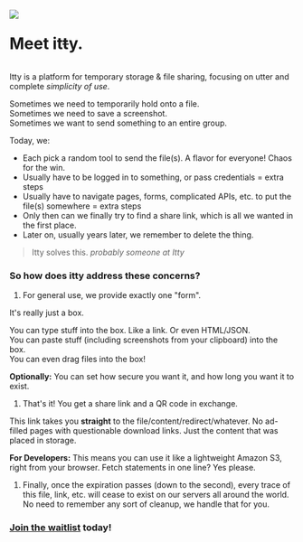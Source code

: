 <script>
  export let data
  import earth from '$lib/assets/itty-usb-earth.jpg'

  // let { quote } = data
</script>

<main>

# Meet <span class="accent">it<strike>t</strike>y</span>.

<figure id="earth" class="float-right">
  <img src={earth} class="right" />
</figure>

Itty is a platform for temporary storage & file sharing, focusing on utter and complete _simplicity of use_.


Sometimes we need to temporarily hold onto a file.  
Sometimes we need to save a screenshot.  
Sometimes we want to send something to an entire group.  

Today, we:

- Each pick a random tool to send the file(s).  A flavor for everyone!  Chaos for the win.
- Usually have to be logged in to something, or pass credentials = extra steps
- Usually have to navigate pages, forms, complicated APIs, etc. to put the file(s) somewhere = extra steps
- Only then can we finally try to find a share link, which is all we wanted in the first place.
- Later on, usually years later, we remember to delete the thing.

> Itty solves this. 
<cite>probably someone at Itty</cite>

### So how does itty address these concerns?

1. For general use, we provide exactly one "form".

  It's really just a box.

  You can type stuff into the box.  Like a link.  Or even HTML/JSON.  
  You can paste stuff (including screenshots from your clipboard) into the box.  
  You can even drag files into the box!

  **Optionally:** You can set how secure you want it, and how long you want it to exist.

1. That's it!  You get a share link and a QR code in exchange.  

  This link takes you **straight** to the file/content/redirect/whatever.  No ad-filled pages with questionable download links.  Just the content that was placed in storage.  

  **For Developers:** This means you can use it like a lightweight Amazon S3, right from your browser.  Fetch statements in one line?  Yes please.

1. Finally, once the expiration passes (down to the second), every trace of this file, link, etc. will cease to exist 
  on our servers all around the world.  No need to remember any sort of cleanup, we handle that for you.

### <a href="/waitlist">Join the waitlist</a> today!
</main>

<!-- STYLES -->
<style lang="scss">
  h2 {
    margin-top: -0.8em;
    margin-bottom: 1em;
  }

  #earth {
    max-width: clamp(15em, 70vw, 40em);
    margin-right: -5em;
    margin-left: 0;
    margin-bottom: 0;

    img {
      z-index: -1;
      margin-top: -6rem;
    }

    @media (prefers-color-scheme: dark) {
      img {
        filter: invert(0.95);
      }
    }
  }

  @media screen and (max-width: 35em) {
    main {
      margin-top: 28em;
    }

    #earth {
      position: absolute;
      max-width: inherit;
      left: -5em;
      right: -20em;
      top: 0;
      z-index: -1;
      opacity: 0.95;

      caption {
        display: none;
      }
    }
  }
</style>
